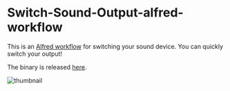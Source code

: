 # Switch-Sound-Output-alfred-workflow
This is an [Alfred workflow](https://www.alfredapp.com/workflows/) for switching your sound device.
You can quickly switch your output!

The binary is released [here](https://github.com/jojonki/Switch-Sound-Output-alfred-workflow/releases).

![thumbnail](https://raw.githubusercontent.com/jojonki/Switch-Sound-Output-alfred-workflow/master/thumbnail.png?token=AAKLxImKCtddpMsYKrxRzy8w2PPF8-jTks5bQQgYwA%3D%3D)
